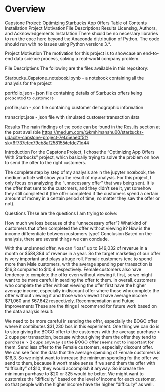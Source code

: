 # Overview
Capstone Project: Optimizing Starbucks App Offers
Table of Contents
Installation
Project Motivation
File Descriptions
Results
Licensing, Authors, and Acknowledgements
Installation
There should be no necessary libraries to run the code here beyond the Anaconda distribution of Python. The code should run with no issues using Python versions 3.*.

Project Motivation
The motivation for this project is to showcase an end-to-end data science process, solving a real-world company problem.

File Descriptions
The following are the files available in this repository:

Starbucks_Capstone_notebook.ipynb - a notebook containing all the analysis for the project

portfolio.json - json file containing details of Starbucks offers being presented to customers

profile.json - json file containing customer demographic information

transcript.json - json file with simulated customer transaction data

Results
The main findings of the code can be found in the Results section at the post available https://medium.com/@kmhimanshu00/starbucks-udacity-capstone-project-7efa5eae0f5f?sk=6f737efcd79cb8af258155defde71d44

Introduction
For the Capstone Project, I chose the “Optimizing App Offers With Starbucks” project, which basically trying to solve the problem on how to send the offer to the right customers.

The complete step by step of my analysis are in the jupyter notebook, the medium article will show you the result of my analysis. For this project, I only focus on analyzing the “unnecessary offer” that was being sent. It is the offer that sent to the customers, and they didn’t see it, yet somehow they still completed it (the offer completed if the customers spend a certain amount of money in a certain period of time, no matter they saw the offer or not).

Questions
These are the questions I am trying to solve:

How much we loss because of the “unnecessary offer”?
What kind of customers that often completed the offer without viewing it?
How is the income differentiate between customers type?
Conclusion
Based on the analysis, there are several things we can conclude.

With the unplanned offer, we can “loss” up to $49,032 of revenue in a month or $588,384 of revenue in a year. So the target marketing of our offer is very important and plays a huge roll.
Female customers tend to spend more than Male customers, with the average spending per transaction is $16,3 compared to $10,4 respectively. Female customers also have tendency to complete the offer even without viewing it first, so we might want to be more careful in sending the offer to them.
In overall, customers who complete the offer without viewing the offer first have the higher average income, especially in discount offer where those who complete the offer without viewing it and those who viewed it have average income $71,060 and $67,642 respectively.
Recommendation and Future Improvements
These are the things I recommend for future work based on the data analysis result:

We need to be more careful in sending the offer, especially the BOGO offer where it contributes $31,230 loss in this experiment. One thing we can do is to stop giving the BOGO offer to the customers with the average purchase > 2 cups per transaction, because without giving them the offer they tend to purchase > 2 cups anyway so the BOGO offer seems not to important for them.
Send less offer to the Female customers, especially discount offer. We can see from the data that the average spending of Female customers is $16,3. So we might want to increase the minimum spending for the offer we send to them, because it won’t make sense if we send them the offer with “difficulty” of $10, they would accomplish it anyway. So increase the minimum purchase to $20 or $25 would be better.
We might want to customize the “difficulty” based on the level of income for each customer, so that people with the higher income have the higher “difficulty” as well.
